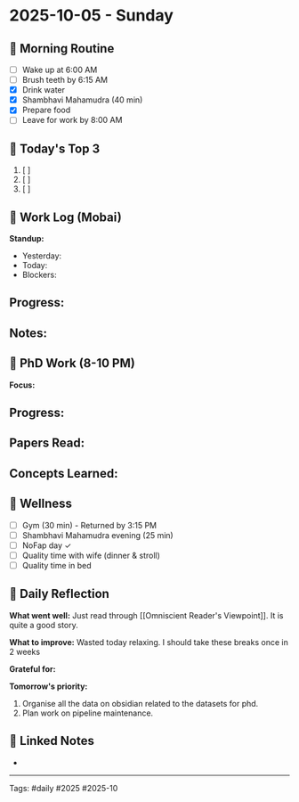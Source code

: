 # 2025-10-05 - Sunday

## 🌅 Morning Routine
- [ ] Wake up at 6:00 AM
- [ ] Brush teeth by 6:15 AM
- [x] Drink water
- [x] Shambhavi Mahamudra (40 min)
- [x] Prepare food
- [ ] Leave for work by 8:00 AM

## 🎯 Today's Top 3
1. [ ] 
2. [ ] 
3. [ ] 

## 💼 Work Log (Mobai)
**Standup:**
- Yesterday: 
- Today: 
- Blockers: 

**Progress:**
- 

**Notes:**
- 

## 🔬 PhD Work (8-10 PM)
**Focus:** 

**Progress:**
- 

**Papers Read:**
- 

**Concepts Learned:**
- 

## 🏃 Wellness
- [ ] Gym (30 min) - Returned by 3:15 PM
- [ ] Shambhavi Mahamudra evening (25 min)
- [ ] NoFap day ✓
- [ ] Quality time with wife (dinner & stroll)
- [ ] Quality time in bed

## 🌟 Daily Reflection
**What went well:**
Just read through [[Omniscient Reader's Viewpoint]]. It is quite a good story. 

**What to improve:**
Wasted today relaxing. I should take these breaks once in 2 weeks

**Grateful for:**


**Tomorrow's priority:**
1. Organise all the data on obsidian related to the datasets for phd.
2. Plan work on pipeline maintenance.

## 🔗 Linked Notes
- 

---
Tags: #daily #2025 #2025-10
